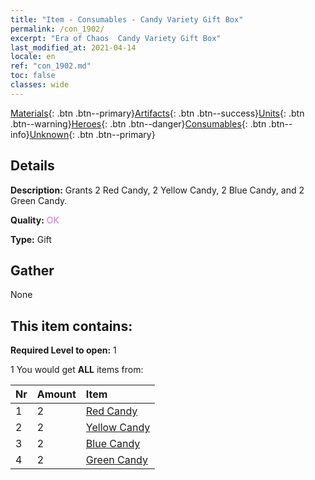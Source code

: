 ```yaml
---
title: "Item - Consumables - Candy Variety Gift Box"
permalink: /con_1902/
excerpt: "Era of Chaos  Candy Variety Gift Box"
last_modified_at: 2021-04-14
locale: en
ref: "con_1902.md"
toc: false
classes: wide
---
```

 [Materials](/Items/){: .btn .btn--primary}[Artifacts](/Items/Artifacts/){: .btn .btn--success}[Units](/Items/Units/){: .btn .btn--warning}[Heroes](/Items/Heroes/){: .btn .btn--danger}[Consumables](/Items/Consumables/){: .btn .btn--info}[Unknown](/Items/Unknown/){: .btn .btn--primary}

## Details
 **Description:** Grants 2 Red Candy, 2 Yellow Candy, 2 Blue Candy, and 2 Green Candy.

 **Quality:** <span style="color: #DA70D6">OK</span>

 **Type:** Gift

## Gather

  None

## This item contains:

 **Required Level to open:** 1

 1 You would get **ALL** items  from:

  | Nr | Amount |     Item    |
  |:---|:-------|:------------|
  | 1 | 2 | [Red Candy](/Items/con_549/) | 
  | 2 | 2 | [Yellow Candy](/Items/con_550/) | 
  | 3 | 2 | [Blue Candy](/Items/con_551/) | 
  | 4 | 2 | [Green Candy](/Items/con_552/) | 
